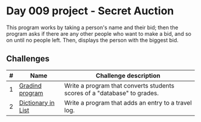 # Day 009 project - Secret Auction

This program works by taking a person's name and their bid; then the program asks if there are any other people who want to make a bid, and so on until no people left. Then, displays the person with the biggest bid.

## Challenges

| # | Name | Challenge description |
| --- | --- | --- |
| 1 | [Gradind program](../challenges/challenge1.py) | Write a program that converts students scores of a "database" to grades. |
| 2 | [Dictionary in List](../challenges/challenge2.py) | Write a program that adds an entry to a travel log. |